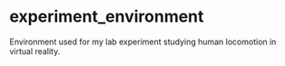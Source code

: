 # experiment_environment
Environment used for my lab experiment studying human locomotion in virtual reality. 
